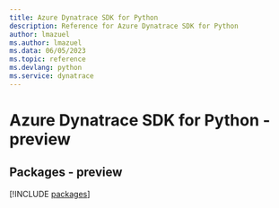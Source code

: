 ```yaml
---
title: Azure Dynatrace SDK for Python
description: Reference for Azure Dynatrace SDK for Python
author: lmazuel
ms.author: lmazuel
ms.data: 06/05/2023
ms.topic: reference
ms.devlang: python
ms.service: dynatrace
---
```

# Azure Dynatrace SDK for Python - preview
## Packages - preview
[!INCLUDE [packages](dynatrace-index.md)]